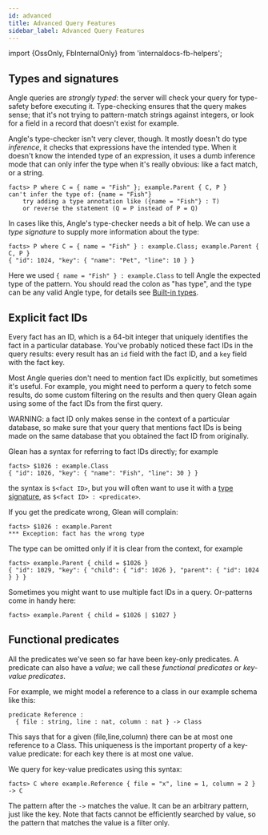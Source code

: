 ```yaml
---
id: advanced
title: Advanced Query Features
sidebar_label: Advanced Query Features
---
```


import {OssOnly, FbInternalOnly} from 'internaldocs-fb-helpers';

## Types and signatures

Angle queries are *strongly typed*: the server will check your query for type-safety before executing it. Type-checking ensures that the query makes sense; that it's not trying to pattern-match strings against integers, or look for a field in a record that doesn't exist for example.

Angle's type-checker isn't very clever, though. It mostly doesn't do type *inference*, it checks that expressions have the intended type. When it doesn't know the intended type of an expression, it uses a dumb inference mode that can only infer the type when it's really obvious: like a fact match, or a string.

```lang=angle
facts> P where C = { name = "Fish" }; example.Parent { C, P }
can't infer the type of: {name = "Fish"}
    try adding a type annotation like ({name = "Fish"} : T)
    or reverse the statement (Q = P instead of P = Q)
```

In cases like this, Angle's type-checker needs a bit of help. We can use a *type signature* to supply more information about the type:

```lang=angle
facts> P where C = { name = "Fish" } : example.Class; example.Parent { C, P }
{ "id": 1024, "key": { "name": "Pet", "line": 10 } }
```

Here we used `{ name = "Fish" } : example.Class` to tell Angle the expected type of the pattern. You should read the colon as "has type", and the type can be any valid Angle type, for details see [Built-in types](../schema/types.md).

## Explicit fact IDs

Every fact has an ID, which is a 64-bit integer that uniquely identifies the fact in a particular database. You've probably noticed these fact IDs in the query results: every result has an `id` field with the fact ID, and a `key` field with the fact key.

Most Angle queries don't need to mention fact IDs explicitly, but sometimes it's useful. For example, you might need to perform a query to fetch some results, do some custom filtering on the results and then query Glean again using some of the fact IDs from the first query.

WARNING: a fact ID only makes sense in the context of a particular database, so make sure that your query that mentions fact IDs is being made on the same database that you obtained the fact ID from originally.

Glean has a syntax for referring to fact IDs directly; for example

```lang=angle
facts> $1026 : example.Class
{ "id": 1026, "key": { "name": "Fish", "line": 30 } }
```

the syntax is `$<fact ID>`, but you will often want to use it with a [type signature](#types-and-signatures), as `$<fact ID> : <predicate>`.

If you get the predicate wrong, Glean will complain:

```lang=angle
facts> $1026 : example.Parent
*** Exception: fact has the wrong type
```

The type can be omitted only if it is clear from the context, for example

```lang=angle
facts> example.Parent { child = $1026 }
{ "id": 1029, "key": { "child": { "id": 1026 }, "parent": { "id": 1024 } } }
```

Sometimes you might want to use multiple fact IDs in a query. Or-patterns come in handy here:

```lang=angle
facts> example.Parent { child = $1026 | $1027 }
```

## Functional predicates

All the predicates we've seen so far have been key-only predicates. A predicate can also have a *value*; we call these *functional predicates* or *key-value predicates*.

For example, we might model a reference to a class in our example schema like this:

```lang=angle
predicate Reference :
  { file : string, line : nat, column : nat } -> Class
```

This says that for a given (file,line,column) there can be at most one reference to a Class.  This uniqueness is the important property of a key-value predicate: for each key there is at most one value.

We query for key-value predicates using this syntax:

```lang=angle
facts> C where example.Reference { file = "x", line = 1, column = 2 } -> C
```

The pattern after the `->` matches the value. It can be an arbitrary pattern, just like the key. Note that facts cannot be efficiently searched by value, so the pattern that matches the value is a filter only.
